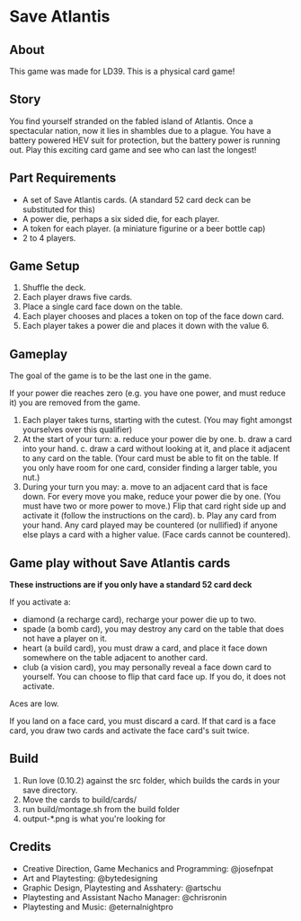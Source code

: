 # Save Atlantis

## About

This game was made for LD39. This is a physical card game!

## Story

You find yourself stranded on the fabled island of Atlantis. Once a spectacular nation, now it lies in shambles due to a plague. You have a battery powered HEV suit for protection, but the battery power is running out. Play this exciting card game and see who can last the longest!

## Part Requirements

* A set of Save Atlantis cards. (A standard 52 card deck can be substituted for this)
* A power die, perhaps a six sided die, for each player.
* A token for each player. (a miniature figurine or a beer bottle cap)
* 2 to 4 players.

## Game Setup

1. Shuffle the deck.
1. Each player draws five cards.
1. Place a single card face down on the table.
1. Each player chooses and places a token on top of the face down card.
1. Each player takes a power die and places it down with the value 6.

## Gameplay

The goal of the game is to be the last one in the game.

If your power die reaches zero (e.g. you have one power, and must reduce it) you are removed from the game.

1. Each player takes turns, starting with the cutest. (You may fight amongst yourselves over this qualifier)
1. At the start of your turn:
  a. reduce your power die by one.
  b. draw a card into your hand.
  c. draw a card without looking at it, and place it adjacent to any card on the table. (Your card must be able to fit on the table. If you only have room for one card, consider finding a larger table, you nut.)
1. During your turn you may:
  a. move to an adjacent card that is face down. For every move you make, reduce your power die by one. (You must have two or more power to move.) Flip that card right side up and activate it (follow the instructions on the card). 
  b. Play any card from your hand. Any card played may be countered (or nullified) if anyone else plays a card with a higher value. (Face cards cannot be countered).

## Game play without Save Atlantis cards

__These instructions are if you only have a standard 52 card deck__

If you activate a:
* diamond (a recharge card), recharge your power die up to two.
* spade (a bomb card), you may destroy any card on the table that does not have a player on it.
* heart (a build card), you must draw a card, and place it face down somewhere on the table adjacent to another card.
* club (a vision card), you may personally reveal a face down card to yourself. You can choose to flip that card face up. If you do, it does not activate.

Aces are low.

If you land on a face card, you must discard a card. If that card is a face card, you draw two cards and activate the face card's suit twice.

## Build

1. Run love (0.10.2) against the src folder, which builds the cards in your save directory.
2. Move the cards to build/cards/
3. run build/montage.sh from the build folder
4. output-*.png is what you're looking for

## Credits

* Creative Direction, Game Mechanics and Programming: @josefnpat
* Art and Playtesting: @bytedesigning
* Graphic Design, Playtesting and Asshatery: @artschu
* Playtesting and Assistant Nacho Manager: @chrisronin
* Playtesting and Music: @eternalnightpro
